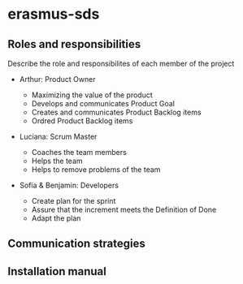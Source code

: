 # erasmus-sds

## Roles and responsibilities

Describe the role and responsibilites of each member of the project

- Arthur: Product Owner
  - Maximizing the value of the product
  - Develops and communicates Product Goal
  - Creates and communicates Product Backlog items
  - Ordred Product Backlog items

- Luciana: Scrum Master
  - Coaches the team members
  - Helps the team
  - Helps to remove problems of the team

- Sofia & Benjamin: Developers
  - Create plan for the sprint
  - Assure that the increment meets the Definition of Done
  - Adapt the plan

## Communication strategies

## Installation manual
